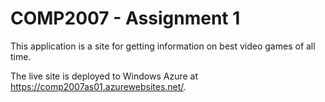 <h1>COMP2007 - Assignment 1</h1>


<p>This application is a site for getting information on best video games of all time.</p>
<p>The live site is deployed to Windows Azure at <a href="https://comp2007as01.azurewebsites.net/">https://comp2007as01.azurewebsites.net/</a>.</p>